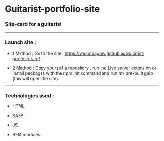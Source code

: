 # Guitarist-portfolio-site
### Site-card for a guitarist
---
### Launch site :
- 1 Method : Go to the site : https://vadimbagrov.github.io/Guitarist-portfolio-site/ .

- 2 Method : Copy yourself a repository , run the Live server extension or install packages with the npm init command and run my pre-built gulp (this will open the site).

---
### Technologies used :

- HTML. 
 
- SASS. 

- JS.  

- BEM modules.

